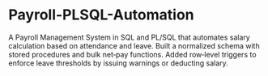 # Payroll-PLSQL-Automation
A Payroll Management System in SQL and PL/SQL that automates salary calculation based on attendance and leave. Built a normalized schema with stored procedures and bulk net‑pay functions. Added row‑level triggers to enforce leave thresholds by issuing warnings or deducting salary.
